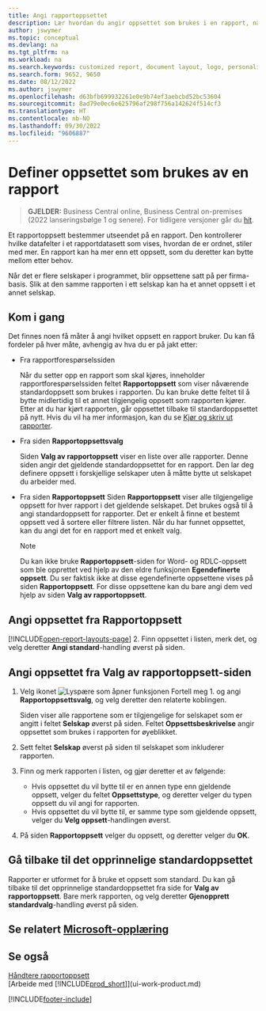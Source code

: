 ```yaml
---
title: Angi rapportoppsettet
description: Lær hvordan du angir oppsettet som brukes i en rapport, når du forhåndsviser og skriver ut.
author: jswymer
ms.topic: conceptual
ms.devlang: na
ms.tgt_pltfrm: na
ms.workload: na
ms.search.keywords: customized report, document layout, logo, personalize
ms.search.form: 9652, 9650
ms.date: 08/12/2022
ms.author: jswymer
ms.openlocfilehash: d63bfb699932261e0e9b74ef3aebcbd52bc53604
ms.sourcegitcommit: 8ad79e0ec6e625796af298f756a142624f514cf3
ms.translationtype: HT
ms.contentlocale: nb-NO
ms.lasthandoff: 09/30/2022
ms.locfileid: "9606887"
---
```

# <a name="setting-the-layout-used-by-a-report"></a>Definer oppsettet som brukes av en rapport

> **GJELDER:** Business Central online, Business Central on-premises (2022 lanseringsbølge 1 og senere). For tidligere versjoner går du [hit](ui-how-change-layout-currently-used-report.md).

Et rapportoppsett bestemmer utseendet på en rapport. Den kontrollerer hvilke datafelter i et rapportdatasett som vises, hvordan de er ordnet, stiler med mer. En rapport kan ha mer enn ett oppsett, som du deretter kan bytte mellom etter behov.

Når det er flere selskaper i programmet, blir oppsettene satt på per firma-basis. Slik at den samme rapporten i ett selskap kan ha et annet oppsett i et annet selskap.

## <a name="get-started"></a>Kom i gang

Det finnes noen få måter å angi hvilket oppsett en rapport bruker. Du kan få fordeler på hver måte, avhengig av hva du er på jakt etter: 

- Fra rapportforespørselssiden

  Når du setter opp en rapport som skal kjøres, inneholder rapportforespørselssiden feltet **Rapportoppsett** som viser nåværende standardoppsett som brukes i rapporten. Du kan bruke dette feltet til å bytte midlertidig til et annet tilgjengelig oppsett som rapporten kjører. Etter at du har kjørt rapporten, går oppsettet tilbake til standardoppsettet på nytt. Hvis du vil ha mer informasjon, kan du se [Kjør og skriv ut rapporter](ui-work-report.md#switching-the-report-layout).

- Fra siden **Rapportoppsettsvalg**

  Siden **Valg av rapportoppsett** viser en liste over alle rapporter. Denne siden angir det gjeldende standardoppsettet for en rapport. Den lar deg definere oppsett i forskjellige selskaper uten å måtte bytte ut selskapet du arbeider med.

- Fra siden **Rapportoppsett** Siden **Rapportoppsett** viser alle tilgjengelige oppsett for hver rapport i det gjeldende selskapet. Det brukes også til å angi standardoppsett for rapporter. Det er enkelt å finne et bestemt oppsett ved å sortere eller filtrere listen. Når du har funnet oppsettet, kan du angi det for en rapport med et enkelt valg.

  > [!NOTE]
  > Du kan ikke bruke **Rapportoppsett**-siden for Word- og RDLC-oppsett som ble opprettet ved hjelp av den eldre funksjonen **Egendefinerte oppsett**. Du ser faktisk ikke at disse egendefinerte oppsettene vises på siden **Rapportoppsett**. For disse oppsettene kan du bare angi dem ved hjelp av siden **Valg av rapportoppsett**.

## <a name="set-the-layout-from-the-report-layouts-page"></a>Angi oppsettet fra Rapportoppsett

[!INCLUDE[open-report-layouts-page](includes/open-report-layouts-page.md)]
2. Finn oppsettet i listen, merk det, og velg deretter **Angi standard**-handling øverst på siden.

## <a name="set-the-layout-from-report-layout-selection-page"></a>Angi oppsettet fra Valg av rapportoppsett-siden

1. Velg ikonet ![Lyspære som åpner funksjonen Fortell meg 1.](media/ui-search/search_small.png "Fortell hva du vil gjøre") og angi **Rapportoppsettsvalg**, og velg deretter den relaterte koblingen.
  
   Siden viser alle rapportene som er tilgjengelige for selskapet som er angitt i feltet **Selskap** øverst på siden. Feltet **Oppsettsbeskrivelse** angir oppsettet som brukes i rapporten for øyeblikket.
2. Sett feltet **Selskap** øverst på siden til selskapet som inkluderer rapporten.
3. Finn og merk rapporten i listen, og gjør deretter et av følgende:

   - Hvis oppsettet du vil bytte til er en annen type enn gjeldende oppsett, velger du feltet **Oppsettstype**, og deretter velger du typen oppsett du vil angi for rapporten. 
   - Hvis oppsettet du vil bytte til, er samme type som gjeldende oppsett, velger du **Velg oppsett**-handlingen øverst.

4. På siden **Rapportoppsett** velger du oppsett, og deretter velger du **OK**.

## <a name="revert-to-the-original-default-layout"></a>Gå tilbake til det opprinnelige standardoppsettet

Rapporter er utformet for å bruke et oppsett som standard. Du kan gå tilbake til det opprinnelige standardoppsettet fra side for **Valg av rapportoppsett**. Bare merk rapporten, og velg deretter **Gjenopprett standardvalg**-handling øverst på siden.

## <a name="see-related-microsoft-training"></a>Se relatert [Microsoft-opplæring](/training/modules/change-documents-dynamics-365-business-central/index)

## <a name="see-also"></a>Se også

[Håndtere rapportoppsett](ui-manage-report-layouts.md)  
[Arbeide med [!INCLUDE[prod_short](includes/prod_short.md)]](ui-work-product.md)

[!INCLUDE[footer-include](includes/footer-banner.md)]
